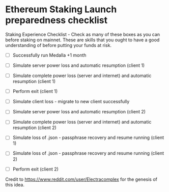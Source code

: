 # Ethereum Staking Launch preparedness checklist
Staking Experience Checklist - Check as many of these boxes as you can before staking on mainnet. These are skills that you ought to have a good understanding of before putting your funds at risk.


- [ ] Successfully run Medalla +1 month

- [ ] Simulate server power loss and automatic resumption (client 1)

- [ ] Simulate complete power loss (server and internet) and automatic resumption (client 1)

- [ ] Perform exit (client 1)

- [ ] Simulate client loss - migrate to new client successfully

- [ ] Simulate server power loss and automatic resumption (client 2)

- [ ] Simulate complete power loss (server and internet) and automatic resumption (client 2)

- [ ] Simulate loss of .json - passphrase recovery and resume running (client 1)

- [ ] Simulate loss of .json - passphrase recovery and resume running (client 2)

- [ ] Perform exit (client 2)


Credit to https://www.reddit.com/user/Electracomplex for the genesis of this idea.

